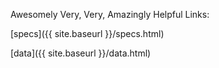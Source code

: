 
Awesomely Very, Very, Amazingly Helpful Links:

[specs]({{ site.baseurl }}/specs.html)

[data]({{ site.baseurl }}/data.html)

